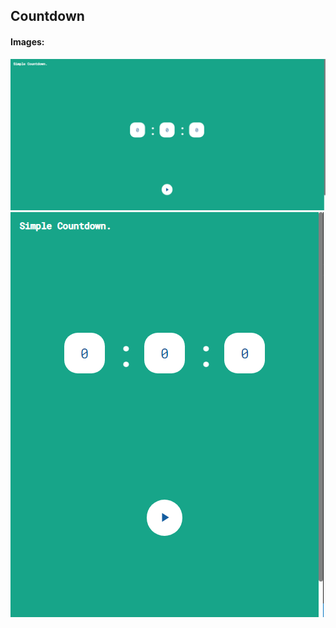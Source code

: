 ## Countdown

#### Images: 

![Desktop image](./imgs/desktop_img.png)
![Mobile image](./imgs/mobile_img.png)